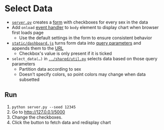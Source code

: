 # Select Data

-   [`server.py`](./server.py) creates a [form](g:form) with checkboxes for every sex in the data
-   Add `onload` [event handler](g:event-handler) to `body` element to display chart when browser first loads page
    -   Use the default settings in the form to ensure consistent behavior
-   [`static/dashboard.js`](static/dashboard.js) turns form data into [query parameters](g:query-param)
    and appends them to the [URL](g:url)
    -   Checkbox's value is only present if it is ticked
-   `select_data(…)` in [`../shared/util.py`](../shared/util.py) selects data based on those query parameters
    -   Partition data according to sex
    -   Doesn't specify colors, so point colors may change when data subsetted

## Run

1.  `python server.py --seed 12345`
1.  Go to <http://127.0.0.1/5000>
1.  Change the checkboxes.
1.  Click the button to fetch data and redisplay chart
